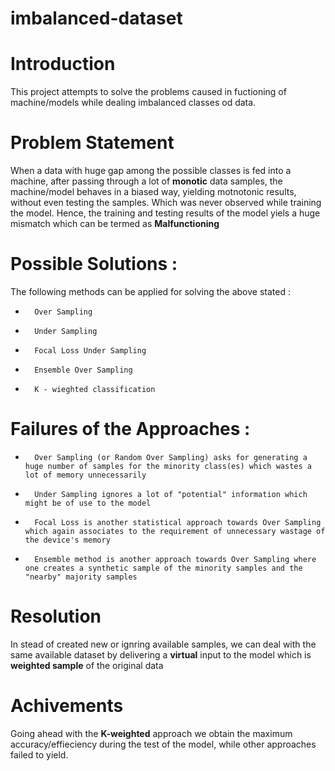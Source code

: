 # imbalanced-dataset

# Introduction

This project attempts to solve the problems caused in fuctioning of machine/models while dealing imbalanced classes od data.

# Problem Statement

When a data with huge gap among the possible classes is fed into a machine, after passing through a lot of **monotic** data samples, the machine/model behaves in a
biased way, yielding motnotonic results, without even testing the samples. Which was never observed while training the model.
Hence, the training and testing results of the model yiels a huge mismatch which can be termed as **Malfunctioning**

# Possible Solutions :
The following methods can be applied for solving the above stated :
-       Over Sampling
-       Under Sampling
-       Focal Loss Under Sampling
-       Ensemble Over Sampling
-       K - wieghted classification

# Failures of the Approaches :

-       Over Sampling (or Random Over Sampling) asks for generating a huge number of samples for the minority class(es) which wastes a lot of memory unnecessarily
-       Under Sampling ignores a lot of "potential" information which might be of use to the model
-       Focal Loss is another statistical approach towards Over Sampling which again associates to the requirement of unnecessary wastage of the device's memory
-       Ensemble method is another approach towards Over Sampling where one creates a synthetic sample of the minority samples and the "nearby" majority samples

# Resolution

In stead of created new or ignring available samples, we can deal with the same available dataset by delivering a **virtual** input to the model which is **weighted sample**
of the original data

# Achivements

Going ahead with the **K-weighted** approach we obtain the maximum accuracy/effieciency during the test of the model, while other approaches failed to yield.
